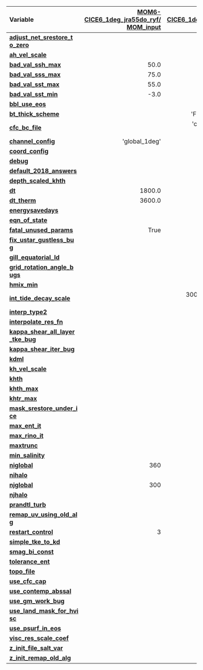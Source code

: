 | Variable                  | [MOM6-CICE6_1deg_jra55do_ryf/<br>MOM_input](https://github.com/COSIMA/MOM6-CICE6/blob/1bad3aee5400b908535fea7aff5f8073f0c7876d/MOM_input) | [MOM6-CICE6_1deg_jra55do_iaf/<br>MOM_input](https://github.com/COSIMA/MOM6-CICE6/blob/de4a6c5cff17b2e7d312a8a05944711b32a9019a/MOM_input) | [MOM6-CICE6_025deg_jra55do_ryf_iss101/<br>MOM_input](https://github.com/COSIMA/MOM6-CICE6/blob/043f97b119759248d16798efac165dd4c1959a59/MOM_input) |
| :------------------------ | --------------: | --------------: | --------------: |
| [**adjust_net_srestore_t<br>o_zero**](https://github.com/mom-ocean/MOM6/search?q=adjust_net_srestore_to_zero) |       |            True |                 |
| [**ah_vel_scale**         ](https://github.com/mom-ocean/MOM6/search?q=ah_vel_scale) |                 |             0.0 |                 |
| [**bad_val_ssh_max**      ](https://github.com/mom-ocean/MOM6/search?q=bad_val_ssh_max) |            50.0 |                 |            50.0 |
| [**bad_val_sss_max**      ](https://github.com/mom-ocean/MOM6/search?q=bad_val_sss_max) |            75.0 |                 |            75.0 |
| [**bad_val_sst_max**      ](https://github.com/mom-ocean/MOM6/search?q=bad_val_sst_max) |            55.0 |                 |            55.0 |
| [**bad_val_sst_min**      ](https://github.com/mom-ocean/MOM6/search?q=bad_val_sst_min) |            -3.0 |                 |            -3.0 |
| [**bbl_use_eos**          ](https://github.com/mom-ocean/MOM6/search?q=bbl_use_eos) |                 |            True |                 |
| [**bt_thick_scheme**      ](https://github.com/mom-ocean/MOM6/search?q=bt_thick_scheme) |                 |  'FROM_BT_CONT' |                 |
| [**cfc_bc_file**          ](https://github.com/mom-ocean/MOM6/search?q=cfc_bc_file) |                 | 'cfc_atm_202303<br>10.nc' |       |
| [**channel_config**       ](https://github.com/mom-ocean/MOM6/search?q=channel_config) |   'global_1deg' |   'global_1deg' |          'none' |
| [**coord_config**         ](https://github.com/mom-ocean/MOM6/search?q=coord_config) |                 |          'none' |                 |
| [**debug**                ](https://github.com/mom-ocean/MOM6/search?q=debug) |                 |           False |                 |
| [**default_2018_answers** ](https://github.com/mom-ocean/MOM6/search?q=default_2018_answers) |                 |           False |                 |
| [**depth_scaled_khth**    ](https://github.com/mom-ocean/MOM6/search?q=depth_scaled_khth) |                 |           False |                 |
| [**dt**                   ](https://github.com/mom-ocean/MOM6/search?q=dt) |          1800.0 |          1800.0 |          1350.0 |
| [**dt_therm**             ](https://github.com/mom-ocean/MOM6/search?q=dt_therm) |          3600.0 |          3600.0 |          1350.0 |
| [**energysavedays**       ](https://github.com/mom-ocean/MOM6/search?q=energysavedays) |                 |             1.0 |                 |
| [**eqn_of_state**         ](https://github.com/mom-ocean/MOM6/search?q=eqn_of_state) |                 |        'WRIGHT' |                 |
| [**fatal_unused_params**  ](https://github.com/mom-ocean/MOM6/search?q=fatal_unused_params) |            True |                 |            True |
| [**fix_ustar_gustless_bu<br>g**](https://github.com/mom-ocean/MOM6/search?q=fix_ustar_gustless_bug) |            |            True |                 |
| [**gill_equatorial_ld**   ](https://github.com/mom-ocean/MOM6/search?q=gill_equatorial_ld) |                 |            True |                 |
| [**grid_rotation_angle_b<br>ugs**](https://github.com/mom-ocean/MOM6/search?q=grid_rotation_angle_bugs) |          |           False |                 |
| [**hmix_min**             ](https://github.com/mom-ocean/MOM6/search?q=hmix_min) |                 |             2.0 |                 |
| [**int_tide_decay_scale** ](https://github.com/mom-ocean/MOM6/search?q=int_tide_decay_scale) |                 | 300.30030030030<br>03 |           |
| [**interp_type2**         ](https://github.com/mom-ocean/MOM6/search?q=interp_type2) |                 |         'LMD94' |                 |
| [**interpolate_res_fn**   ](https://github.com/mom-ocean/MOM6/search?q=interpolate_res_fn) |                 |           False |                 |
| [**kappa_shear_all_layer<br>_tke_bug**](https://github.com/mom-ocean/MOM6/search?q=kappa_shear_all_layer_tke_bug) |     |           False |                 |
| [**kappa_shear_iter_bug** ](https://github.com/mom-ocean/MOM6/search?q=kappa_shear_iter_bug) |                 |           False |                 |
| [**kdml**                 ](https://github.com/mom-ocean/MOM6/search?q=kdml) |                 |             0.0 |                 |
| [**kh_vel_scale**         ](https://github.com/mom-ocean/MOM6/search?q=kh_vel_scale) |                 |             0.0 |                 |
| [**khth**                 ](https://github.com/mom-ocean/MOM6/search?q=khth) |                 |             0.0 |                 |
| [**khth_max**             ](https://github.com/mom-ocean/MOM6/search?q=khth_max) |                 |             0.0 |                 |
| [**khtr_max**             ](https://github.com/mom-ocean/MOM6/search?q=khtr_max) |                 |             0.0 |                 |
| [**mask_srestore_under_i<br>ce**](https://github.com/mom-ocean/MOM6/search?q=mask_srestore_under_ice) |           |           False |                 |
| [**max_ent_it**           ](https://github.com/mom-ocean/MOM6/search?q=max_ent_it) |                 |              20 |                 |
| [**max_rino_it**          ](https://github.com/mom-ocean/MOM6/search?q=max_rino_it) |                 |              25 |                 |
| [**maxtrunc**             ](https://github.com/mom-ocean/MOM6/search?q=maxtrunc) |                 |               0 |                 |
| [**min_salinity**         ](https://github.com/mom-ocean/MOM6/search?q=min_salinity) |                 |             0.0 |                 |
| [**niglobal**             ](https://github.com/mom-ocean/MOM6/search?q=niglobal) |             360 |             360 |            1440 |
| [**nihalo**               ](https://github.com/mom-ocean/MOM6/search?q=nihalo) |                 |               4 |                 |
| [**njglobal**             ](https://github.com/mom-ocean/MOM6/search?q=njglobal) |             300 |             300 |            1080 |
| [**njhalo**               ](https://github.com/mom-ocean/MOM6/search?q=njhalo) |                 |               4 |                 |
| [**prandtl_turb**         ](https://github.com/mom-ocean/MOM6/search?q=prandtl_turb) |                 |             1.0 |                 |
| [**remap_uv_using_old_al<br>g**](https://github.com/mom-ocean/MOM6/search?q=remap_uv_using_old_alg) |            |           False |                 |
| [**restart_control**      ](https://github.com/mom-ocean/MOM6/search?q=restart_control) |               3 |               3 |                 |
| [**simple_tke_to_kd**     ](https://github.com/mom-ocean/MOM6/search?q=simple_tke_to_kd) |                 |            True |                 |
| [**smag_bi_const**        ](https://github.com/mom-ocean/MOM6/search?q=smag_bi_const) |                 |            0.06 |                 |
| [**tolerance_ent**        ](https://github.com/mom-ocean/MOM6/search?q=tolerance_ent) |                 |           1e-05 |                 |
| [**topo_file**            ](https://github.com/mom-ocean/MOM6/search?q=topo_file) |                 |      'topog.nc' |                 |
| [**use_cfc_cap**          ](https://github.com/mom-ocean/MOM6/search?q=use_cfc_cap) |                 |           False |                 |
| [**use_contemp_abssal**   ](https://github.com/mom-ocean/MOM6/search?q=use_contemp_abssal) |                 |           False |                 |
| [**use_gm_work_bug**      ](https://github.com/mom-ocean/MOM6/search?q=use_gm_work_bug) |                 |           False |                 |
| [**use_land_mask_for_hvi<br>sc**](https://github.com/mom-ocean/MOM6/search?q=use_land_mask_for_hvisc) |           |            True |                 |
| [**use_psurf_in_eos**     ](https://github.com/mom-ocean/MOM6/search?q=use_psurf_in_eos) |                 |            True |                 |
| [**visc_res_scale_coef**  ](https://github.com/mom-ocean/MOM6/search?q=visc_res_scale_coef) |                 |             0.4 |                 |
| [**z_init_file_salt_var** ](https://github.com/mom-ocean/MOM6/search?q=z_init_file_salt_var) |                 |          'salt' |                 |
| [**z_init_remap_old_alg** ](https://github.com/mom-ocean/MOM6/search?q=z_init_remap_old_alg) |                 |           False |                 |

